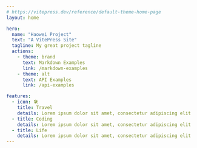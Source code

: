 ```yaml
---
# https://vitepress.dev/reference/default-theme-home-page
layout: home

hero:
  name: "Haowei Project"
  text: "A VitePress Site"
  tagline: My great project tagline
  actions:
    - theme: brand
      text: Markdown Examples
      link: /markdown-examples
    - theme: alt
      text: API Examples
      link: /api-examples

features:
  - icon: 🛠️
    title: Travel
    details: Lorem ipsum dolor sit amet, consectetur adipiscing elit
  - title: Coding
    details: Lorem ipsum dolor sit amet, consectetur adipiscing elit
  - title: Life
    details: Lorem ipsum dolor sit amet, consectetur adipiscing elit
---
```




<style>
:root {
--vp-home-hero-name-color: transparent;
--vp-home-hero-name-background: -webkit-linear-gradient(128deg, #bd34fe, #41d1ff);
  }

</style>